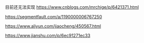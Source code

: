 目前还无法实现
https://www.cnblogs.com/mrchige/p/6421371.html

https://segmentfault.com/a/1190000006767250


https://www.aliyun.com/jiaocheng/450567.html

https://www.jianshu.com/p/6ec91271ec33

